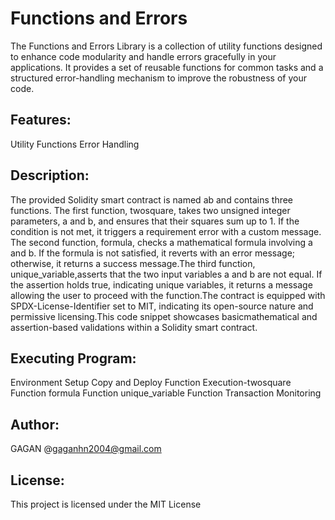 # Functions and Errors 

The Functions and Errors Library is a collection of utility functions designed to enhance code modularity and handle errors gracefully in your applications.
It provides a set of reusable functions for common tasks and a structured error-handling mechanism to improve the robustness of your code.

## Features:
Utility Functions
Error Handling

## Description:
The provided Solidity smart contract is named ab and contains three functions. The first function, twosquare, takes two unsigned integer parameters, a and b, and ensures
that their squares sum up to 1. If the condition is not met, it triggers a requirement error with a custom message. The second function, formula, checks a mathematical formula
involving a and b. If the formula is not satisfied, it reverts with an error message; otherwise, it returns a success message.The third function, unique_variable,asserts that the 
two input variables a and b are not equal. If the assertion holds true, indicating unique variables, it returns a message allowing the user to proceed with the function.The 
contract is equipped with SPDX-License-Identifier set to MIT, indicating its open-source nature and permissive licensing.This code snippet showcases basicmathematical and 
assertion-based validations within a Solidity smart contract.

## Executing Program:
Environment Setup
Copy and Deploy
Function Execution-twosquare Function
                   formula Function
                   unique_variable Function
Transaction Monitoring

## Author:
GAGAN
@gaganhn2004@gmail.com

## License:
This project is licensed under the MIT License
